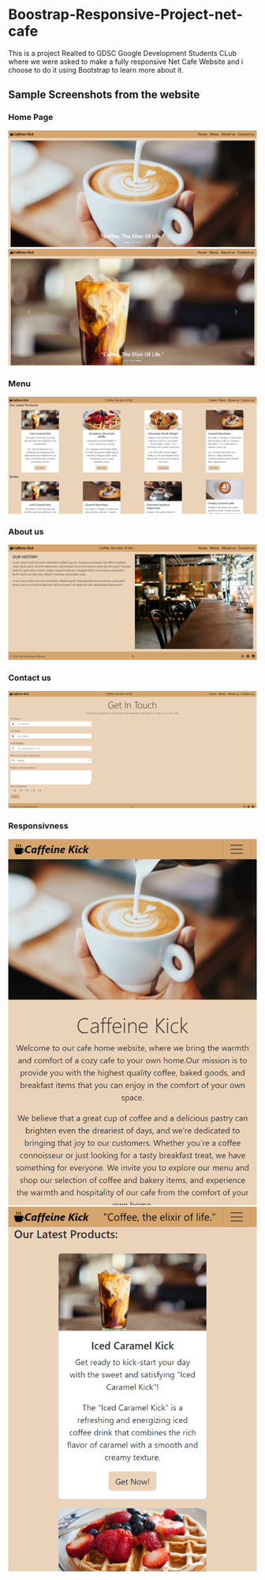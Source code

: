 # Boostrap-Responsive-Project-net-cafe
This is a project Realted to GDSC Google Development Students CLub 
where we were asked to make a fully responsive Net Cafe Website and i choose to do it using Bootstrap to learn more about it.
## Sample Screenshots from the website
### Home Page
![Screenshot](./sample-images-for-website/Home-Page.png)
![Screenshot](./sample-images-for-website/Home-Page-2.png)
### Menu
![Screenshot](./sample-images-for-website/Menu.png)
### About us
![Screenshot](./sample-images-for-website/About-us.png)
### Contact us
![Screenshot](./sample-images-for-website/Contact-us.png)
### Responsivness
![Screenshot](./sample-images-for-website/Responsive-Home.png)
![Screenshot](./sample-images-for-website/Responsive-menu.png)
